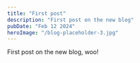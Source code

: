 ```yaml
---
title: "First post"
description: "First post on the new blog"
pubDate: "Feb 12 2024"
heroImage: "/blog-placeholder-3.jpg"
---
```


First post on the new blog, woo!
